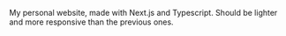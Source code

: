 My personal website, made with Next.js and Typescript. Should
be lighter and more responsive than the previous ones.
